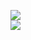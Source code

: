 [![](https://img.shields.io/badge/Made%20With-Github%20Spray-lightgrey.svg?style=for-the-badge&logo=github)](https://github.com/Annihil/github-spray#830)  
[![](https://i.imgur.com/2DrTn0Z.gif)](https://github.com/Annihil/github-spray)
